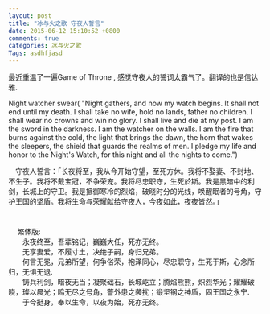 ```yaml
---
layout: post
title: "冰与火之歌 守夜人誓言"
date: 2015-06-12 15:10:52 +0800
comments: true
categories: 冰与火之歌
Tags: asdhfjasd
---  
```

最近重温了一遍Game of Throne , 感觉守夜人的誓词太霸气了。翻译的也是信达雅.

Night watcher swear(
"Night gathers, and now my watch begins. It shall not end until my death. I shall take no wife, hold no lands, father no children. I shall wear no crowns and win no glory. I shall live and die at my post. I am the sword in the darkness. I am the watcher on the walls. I am the fire that burns against the cold, the light that brings the dawn, the horn that wakes the sleepers, the shield that guards the realms of men. I pledge my life and honor to the Night's Watch, for this night and all the nights to come.")  

　守夜人誓言：「长夜将至，我从今开始守望，至死方休。我将不娶妻、不封地、不生子。我将不戴宝冠，不争荣宠。我将尽忠职守，生死於斯。我是黑暗中的利剑，长城上的守卫。我是抵御寒冷的烈焰，破晓时分的光线，唤醒眠者的号角，守护王国的坚盾。我将生命与荣耀献给守夜人，今夜如此，夜夜皆然。」  
　  
　  
　
繁体版:   
　　永夜终至，吾辈铭记，巍巍大任，死亦无终。   
　　无享妻爱，不履寸土，决绝子嗣，身归兄弟。   
　　何言无冕，兄弟所望，何争俗荣，袍泽同心，尽忠职守，生死于斯，心念所归，无惧无退.  
　　铸兵利剑，暗夜无当；凝聚础石，长城屹立；腾焰熊熊，炽烈华光；耀耀破晓，璨以晨光；鸣无尽之号角，警外患之袭扰；锻坚钢之神盾，固王国之永宁.  
　　于今挺身，奉以生命，以夜为始，死亦无终。  